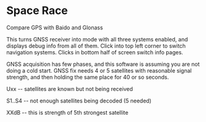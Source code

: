 # Space Race

Compare GPS with Baido and Glonass

This turns GNSS receiver into mode with all three systems enabled, and
displays debug info from all of them. Click into top left corner to
switch navigation systems. Clicks in bottom half of screen switch info
pages.

GNSS acquisition has few phases, and this software is assuming you are
not doing a cold start. GNSS fix needs 4 or 5 satellites with
reasonable signal strength, and then holding the same place for 40 or
so seconds.

Uxx -- satellites are known but not being received

S1..S4 -- not enough satellites being decoded (5 needed)

XXdB -- this is strength of 5th strongest satellite

